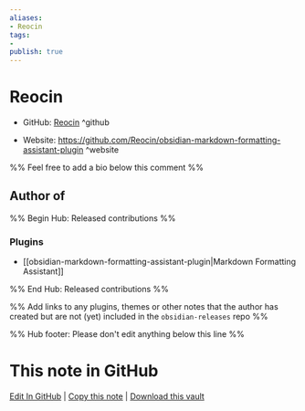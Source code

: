 ```yaml
---
aliases:
- Reocin
tags:
- 
publish: true
---
```


# Reocin

- GitHub: [Reocin](https://github.com/Reocin/) ^github
<!-- - Discord: `@` ^discord-->
- Website: <https://github.com/Reocin/obsidian-markdown-formatting-assistant-plugin> ^website
<!-- - [[Publish sites|Publish site]]: ^publish-->

%% Feel free to add a bio below this comment %%


## Author of

%% Begin Hub: Released contributions %%
### Plugins
- [[obsidian-markdown-formatting-assistant-plugin|Markdown Formatting Assistant]]

%% End Hub: Released contributions %%

%% Add links to any plugins, themes or other notes that the author has created but are not (yet) included in the `obsidian-releases` repo %%

<!--
### Unlisted plugins
-->

<!--
### Others
-->

<!--
## Sponsor this author
-->

<!-- - [[GitHub sponsors]]: [Sponsor @Reocin on GitHub Sponsors](https://github.com/sponsors/Reocin) ^github-sponsor-->
<!-- - [[Buy me a coffee]]: <https://> ^buy-me-a-coffee-->
<!-- - [[PayPal]]: <https://> ^paypal-->
<!-- - [[Patreon]]: <https://> ^patreon-->

<!--
## Follow this author
-->

<!-- - [[YouTube Channels|On YouTube]]: <https://> ^youtube-->
<!-- - Twitter: <https://> ^twitter-->
<!-- - ... -->

%% Hub footer: Please don't edit anything below this line %%

# This note in GitHub

<span class="git-footer">[Edit In GitHub](https://github.dev/obsidian-community/obsidian-hub/blob/main/01%20-%20Community/People/Reocin.md "git-hub-edit-note") | [Copy this note](https://raw.githubusercontent.com/obsidian-community/obsidian-hub/main/01%20-%20Community/People/Reocin.md "git-hub-copy-note") | [Download this vault](https://github.com/obsidian-community/obsidian-hub/archive/refs/heads/main.zip "git-hub-download-vault") </span>
